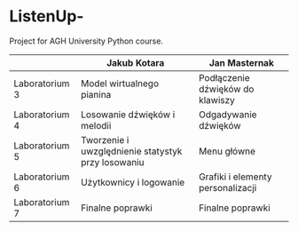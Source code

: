 # ListenUp-

Project for AGH University Python course.


| | Jakub Kotara | Jan Masternak |
| ------------- | ------------- | -------------|
| Laboratorium 3  | Model wirtualnego pianina | Podłączenie dźwięków do klawiszy|
| Laboratorium 4  | Losowanie dźwięków i melodii  | Odgadywanie dźwięków |
| Laboratorium 5  | Tworzenie i uwzględnienie statystyk przy losowaniu  | Menu główne |
| Laboratorium 6  | Użytkownicy i logowanie | Grafiki i elementy personalizacji |
| Laboratorium 7  | Finalne poprawki  | Finalne poprawki |